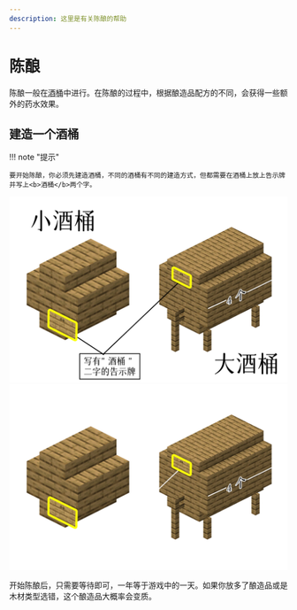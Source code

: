 ```yaml
---
description: 这里是有关陈酿的帮助
---
```


# 陈酿

陈酿一般在<abbr title="非 Minecraft 原版木桶">酒桶</abbr>中进行。在陈酿的过程中，根据酿造品配方的不同，会获得一些额外的药水效果。

## 建造一个酒桶

!!! note "提示"
	
	要开始陈酿，你必须先建造酒桶，不同的酒桶有不同的建造方式，但都需要在酒桶上放上告示牌并写上<b>酒桶</b>两个字。

![酒桶示意图](../images/brewingbarrellight.png#only-light)
![酒桶示意图（夜间模式）](../images/brewingbarreldark.png#only-dark)

开始陈酿后，只需要等待即可，一年等于游戏中的一天。如果你放多了酿造品或是木材类型选错，这个酿造品大概率会变质。